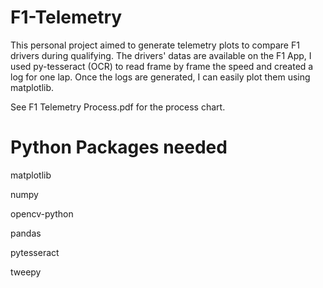 # F1-Telemetry
This personal project aimed to generate telemetry plots to compare F1 drivers during qualifying. 
The drivers' datas are available on the F1 App, I used py-tesseract (OCR) to read frame by frame the speed and created a log for one lap. 
Once the logs are generated, I can easily plot them using matplotlib. 

See F1 Telemetry Process.pdf for the process chart.


# Python Packages needed
matplotlib 

numpy

opencv-python

pandas

pytesseract

tweepy

